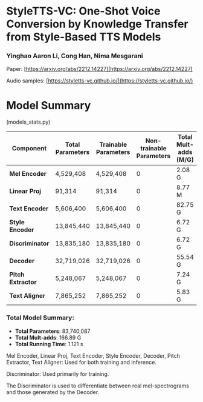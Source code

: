 # StyleTTS-VC: One-Shot Voice Conversion by Knowledge Transfer from Style-Based TTS Models

### Yinghao Aaron Li, Cong Han, Nima Mesgarani
Paper: [https://arxiv.org/abs/2212.14227](https://arxiv.org/abs/2212.14227)

Audio samples: [https://styletts-vc.github.io/](https://styletts-vc.github.io/)


# Model Summary
(models_stats.py)

| Component         | Total Parameters | Trainable Parameters | Non-trainable Parameters | Total Mult-adds (M/G) | Input Size (MB) | Forward/Backward Pass Size (MB) | Params Size (MB) | Estimated Total Size (MB) | Running Time (s) |
|-------------------|------------------|-----------------------|--------------------------|-----------------------|-----------------|----------------------------------|-------------------|---------------------------|--------------------|
| **Mel Encoder**    | 4,529,408           | 4,529,408                | 0                        | 2.08 G                | 0.06            | 10.22                             | 18.12              | 28.40                      | 0.0969 |
| **Linear Proj**    | 91,314           | 91,314                | 0                        | 8.77 M                | 0.20            | 0.14                             | 0.37              | 0.70                      | 0.0149 |
| **Text Encoder**   | 5,606,400        | 5,606,400             | 0                        | 82.75 G               | 0.00            | 3.28                             | 22.43             | 25.70                     | 0.0840 |
| **Style Encoder**  | 13,845,440       | 13,845,440            | 0                        | 6.72 G                | 0.06            | 60.98                            | 55.38             | 116.43                    | 0.1507 |
| **Discriminator**  | 13,835,180       | 13,835,180            | 0                        | 6.72 G                | 0.06            | 60.98                            | 55.34             | 116.38                    | 0.1170 |
| **Decoder**        | 32,719,026       | 32,719,026            | 0                        | 55.54 G               | 0.20            | 0.22                             | 0.30              | 0.72                      | 0.1560 |
| **Pitch Extractor**        | 5,248,067       | 5,248,067            | 0                        | 7.24 G               | 0.06            | 119.93                             | 8.38              | 128.37                      | 0.1984 |
| **Text Aligner**        | 7,865,252       | 7,865,252            | 0                        | 5.83 G               | 0.06            | 13.06                             | 31.46              | 44.58                      | 0.3031 |

### Total Model Summary:
- **Total Parameters**: 83,740,087
- **Total Mult-adds**: 166.89 G
- **Total Running Time**: 1.121 s

Mel Encoder, Linear Proj, Text Encoder, Style Encoder, Decoder, Pitch Extractor, Text Aligner: Used for both training and inference.

Discriminator: Used primarily for training.

The Discriminator is used to differentiate between real mel-spectrograms and those generated by the Decoder.
